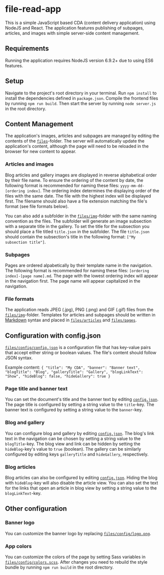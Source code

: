 # file-read-app
This is a simple JavaScript based CDA (content delivery application) using NodeJS and React. The application features publishing of subpages, articles, and images with simple server-side content management.
## Requirements
Running the application requires NodeJS version 6.9.2+ due to using ES6 features.
## Setup
Navigate to the project's root directory in your terminal. Run `npm install` to install the dependencies defined in  `package.json`. Compile the frontend files by running `npm run build`. Then start the server by running `node server.js` in the root directory.
## Content Management
The application's images, articles and subpages are managed by editing the contents of the [`files`](files/)-folder. The server will automatically update the application's content, although the page will need to be reloaded in the browser for new content to appear.
### Articles and images
Blog articles and gallery images are displayed in reverse alphabetical order by their file name. To ensure the ordering of the content by date, the following format is recommended for naming these files: `yyyy-mm-dd-[ordering index]`. The ordering index determines the displaying order of the files with the same date. The file with the highest index will be displayed first. The filename should also have a file extension matching the file's format (see file formats below).

You can also add a subfolder in the [`files/img`](files/img/)-folder with the same naming convention as the files. The subfolder will generate an image subsection with a separate title in the gallery. To set the title for the subsection you should place a file titled `title.json` in the subfolder. The file `title.json` should contain the subsection's title in the following format: `["My subsection title"]`.
### Subpages
Pages are ordered alpabetically by their template name in the navigation. The following format is recommended for naming these files: `[ordering index]-[page name].md`. The page with the lowest ordering index will appear in the navigation first. The page name will appear capitalized in the navigation.
### File formats
The application reads JPEG (.jpg), PNG (.png) and GIF (.gif) files from the [`files/img`](files/img/)-folder. Templates for articles and subpages should be written in [Markdown](https://guides.github.com/features/mastering-markdown/) syntax and placed in [`files/articles`](files/articles/) and [`files/pages`](files/pages/).
## Configuration with config.json
[`files/config/config.json`](files/config/config.json) is a configuration file that has key-value pairs that accept either string or boolean values. The file's content should follow JSON syntax.

Example content:
`{
  "title": "My CDA",
  "banner": "Banner text",
  "blogTitle": "Blog",
  "galleryTitle": "Gallery",
  "blogLinkText": "Show",
  "hideBlog": false,
  "hideGallery": true
}`
### Page title and banner text
You can set the document's title and the banner text by editing [`config.json`](files/config/config.json). The page title is configured by setting a string value to the `title`-key. The banner text is configured by setting a string value to the `banner`-key.
### Blog and gallery
You can configure blog and gallery by editing [`config.json`](files/config/config.json). The blog's link text in the navigation can be chosen by setting a string value to the `blogTitle`-key. The blog view and link can be hidden by setting the `hideBlog`-key's value to `true` (boolean). The gallery can be similarly configured by editing keys `galleryTitle` and `hideGallery`, respectively.
### Blog articles
Blog articles can also be configured by editing [`config.json`](files/config/config.json). Hiding the blog with `hideBlog`-key will also disable the article view. You can also set the text for the links that open an article in blog view by setting a string value to the `blogLinkText`-key.
## Other configuration
### Banner logo
You can customize the banner logo by replacing [`files/config/logo.png`](files/config/logo.png/).
### App colors
You can customize the colors of the page by setting Sass variables in [`files/config/colors.scss`](files/config/colors.scss). After changes you need to rebuild the style bundle by running `npm run build` in the root directory.
